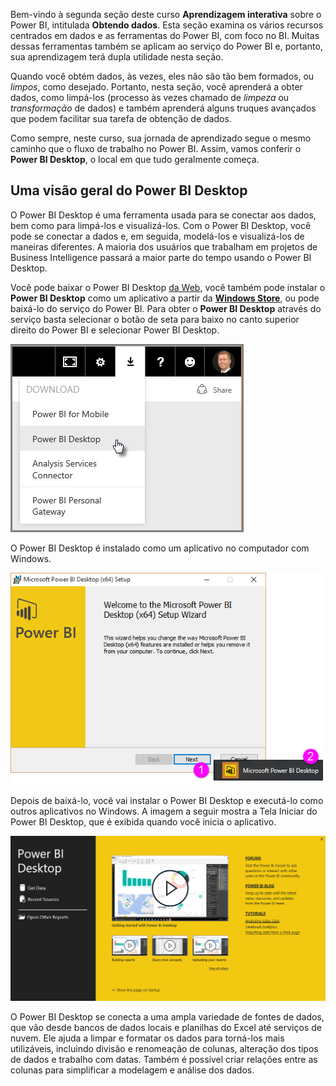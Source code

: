 Bem-vindo à segunda seção deste curso **Aprendizagem interativa** sobre o Power BI, intitulada **Obtendo dados**. Esta seção examina os vários recursos centrados em dados e as ferramentas do Power BI, com foco no BI. Muitas dessas ferramentas também se aplicam ao serviço do Power BI e, portanto, sua aprendizagem terá dupla utilidade nesta seção.

Quando você obtém dados, às vezes, eles não são tão bem formados, ou *limpos*, como desejado. Portanto, nesta seção, você aprenderá a obter dados, como limpá-los (processo às vezes chamado de *limpeza* ou *transformação* de dados) e também aprenderá alguns truques avançados que podem facilitar sua tarefa de obtenção de dados.

Como sempre, neste curso, sua jornada de aprendizado segue o mesmo caminho que o fluxo de trabalho no Power BI. Assim, vamos conferir o **Power BI Desktop**, o local em que tudo geralmente começa.

## <a name="an-overview-of-power-bi-desktop"></a>Uma visão geral do Power BI Desktop
O Power BI Desktop é uma ferramenta usada para se conectar aos dados, bem como para limpá-los e visualizá-los. Com o Power BI Desktop, você pode se conectar a dados e, em seguida, modelá-los e visualizá-los de maneiras diferentes. A maioria dos usuários que trabalham em projetos de Business Intelligence passará a maior parte do tempo usando o Power BI Desktop.

Você pode baixar o Power BI Desktop [da Web](http://go.microsoft.com/fwlink/?LinkID=521662), você também pode instalar o **Power BI Desktop** como um aplicativo a partir da [**Windows Store**](http://aka.ms/pbidesktopstore), ou pode baixá-lo do serviço do Power BI. Para obter o **Power BI Desktop** através do serviço basta selecionar o botão de seta para baixo no canto superior direito do Power BI e selecionar Power BI Desktop.

![](media/1-1-overview-of-power-bi-desktop/1-1_1.png)

O Power BI Desktop é instalado como um aplicativo no computador com Windows.

![](media/1-1-overview-of-power-bi-desktop/1-1_2.png)

Depois de baixá-lo, você vai instalar o Power BI Desktop e executá-lo como outros aplicativos no Windows. A imagem a seguir mostra a Tela Iniciar do Power BI Desktop, que é exibida quando você inicia o aplicativo.

![](media/1-1-overview-of-power-bi-desktop/1-1_3.png)

O Power BI Desktop se conecta a uma ampla variedade de fontes de dados, que vão desde bancos de dados locais e planilhas do Excel até serviços de nuvem. Ele ajuda a limpar e formatar os dados para torná-los mais utilizáveis, incluindo divisão e renomeação de colunas, alteração dos tipos de dados e trabalho com datas. Também é possível criar relações entre as colunas para simplificar a modelagem e análise dos dados.

